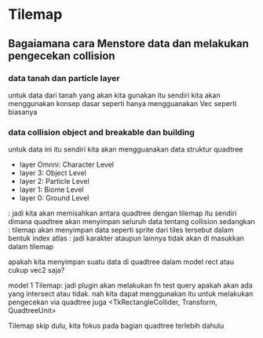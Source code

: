 # Tilemap
## Bagaiamana cara Menstore data dan melakukan pengecekan collision
### data tanah dan particle layer
untuk data dari tanah yang akan kita gunakan itu sendiri kita akan menggunakan konsep dasar seperti hanya mengguanakan Vec seperti biasanya
### data collision object and breakable dan building
untuk data ini itu sendiri kita akan mengguanakan data struktur quadtree


- layer Omnni: Character Level
- layer 3: Object Level
- layer 2: Particle Level
- layer 1: Biome Level
- layer 0: Ground Level

: jadi kita akan memisahkan antara quadtree dengan tilemap itu sendiri dimana quadtree akan menyimpan seluruh data tentang collision sedangkan 
: tilemap akan menyimpan data seperti sprite dari tiles tersebut dalam bentuk index atlas
: jadi karakter ataupun lainnya tidak akan di masukkan dalam tilemap

apakah kita menyimpan suatu data di quadtree dalam model rect atau cukup vec2 saja?

model 1 Tilemap:
jadi plugin akan melakukan fn test query apakah akan ada yang intersect atau tidak. nah kita dapat menggunakan
itu untuk melakukan pengecekan via quadtree juga <TkRectangleCollider, Transform, QuadtreeUnit>

Tilemap skip dulu, kita fokus pada bagian quadtree terlebih dahulu
